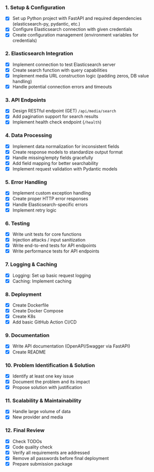 ### 1. Setup & Configuration
- [x] Set up Python project with FastAPI and required dependencies (elasticsearch-py, pydantic, etc.)
- [x] Configure Elasticsearch connection with given credentials
- [x] Create configuration management (environment variables for credentials)

### 2. Elasticsearch Integration
- [x] Implement connection to test Elasticsearch server
- [x] Create search function with query capabilities
- [x] Implement media URL construction logic (padding zeros, DB value handling)
- [x] Handle potential connection errors and timeouts

### 3. API Endpoints
- [x] Design RESTful endpoint (GET) `/api/media/search`
- [x] Add pagination support for search results
- [x] Implement health check endpoint (`/health`)

### 4. Data Processing
- [x] Implement data normalization for inconsistent fields
- [x] Create response models to standardize output format
- [x] Handle missing/empty fields gracefully
- [x] Add field mapping for better searchability
- [x] Implement request validation with Pydantic models

### 5. Error Handling
- [x] Implement custom exception handling
- [x] Create proper HTTP error responses
- [x] Handle Elasticsearch-specific errors
- [x] Implement retry logic

### 6. Testing
- [x] Write unit tests for core functions
- [x] Injection attacks / input sanitization
- [x] Write end-to-end tests for API endpoints
- [x] Write performance tests for API endpoints

### 7. Logging & Caching
- [x] Logging: Set up basic request logging
- [x] Caching: Implement caching

### 8. Deployment
- [x] Create Dockerfile
- [x] Create Docker Compose
- [x] Create K8s
- [x] Add basic GitHub Action CI/CD

### 9. Documentation
- [x] Write API documentation (OpenAPI/Swagger via FastAPI)
- [x] Create README

### 10. Problem Identification & Solution
- [x] Identify at least one key issue
- [x] Document the problem and its impact
- [x] Propose solution with justification

### 11. Scalability & Maintainability
- [x] Handle large volume of data
- [x] New provider and media

### 12. Final Review
- [x] Check TODOs
- [x] Code quality check
- [x] Verify all requirements are addressed
- [x] Remove all passwords before final deployment
- [x] Prepare submission package
